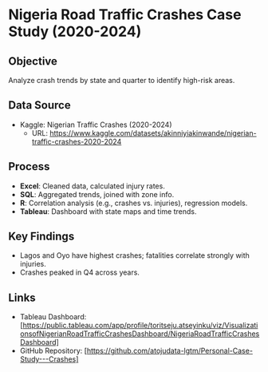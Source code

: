 # Nigeria Road Traffic Crashes Case Study (2020-2024)

## Objective
Analyze crash trends by state and quarter to identify high-risk areas.

## Data Source
- Kaggle: Nigerian Traffic Crashes (2020-2024)
  - URL: https://www.kaggle.com/datasets/akinniyiakinwande/nigerian-traffic-crashes-2020-2024

## Process
- **Excel**: Cleaned data, calculated injury rates.
- **SQL**: Aggregated trends, joined with zone info.
- **R**: Correlation analysis (e.g., crashes vs. injuries), regression models.
- **Tableau**: Dashboard with state maps and time trends.

## Key Findings
- Lagos and Oyo have highest crashes; fatalities correlate strongly with injuries.
- Crashes peaked in Q4 across years.

## Links
- Tableau Dashboard: [https://public.tableau.com/app/profile/toritseju.atseyinku/viz/VisualizationsofNigerianRoadTrafficCrashesDashboard/NigeriaRoadTrafficCrashesDashboard]
- GitHub Repository: [https://github.com/atojudata-lgtm/Personal-Case-Study---Crashes]
